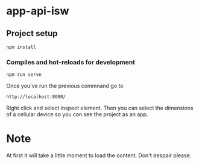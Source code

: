 # app-api-isw

## Project setup
```
npm install
```

### Compiles and hot-reloads for development
```
npm run serve
```

Once you've run the previous commnand go to
```
http://localhost:8080/
```
Right click and select inspect element. Then you can select the dimensions of a cellular device so you can see the project as an app.

# Note
At first it will take a little moment to load the content. Don't despair please.
